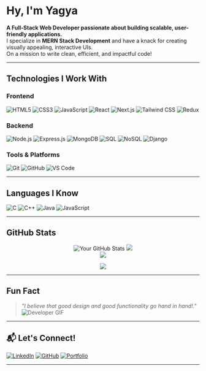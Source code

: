 #  Hy, I'm Yagya

 **A Full-Stack Web Developer passionate about building scalable, user-friendly applications.**  
 I specialize in **MERN Stack Development** and have a knack for creating visually appealing, interactive UIs.  
 On a mission to write clean, efficient, and impactful code!

---

##  Technologies I Work With  
###  **Frontend**
![HTML5](https://img.shields.io/badge/HTML5-E34F26?style=for-the-badge&logo=html5&logoColor=white)
![CSS3](https://img.shields.io/badge/CSS3-1572B6?style=for-the-badge&logo=css3&logoColor=white)
![JavaScript](https://img.shields.io/badge/JavaScript-F7DF1E?style=for-the-badge&logo=javascript&logoColor=black)
![React](https://img.shields.io/badge/React-61DAFB?style=for-the-badge&logo=react&logoColor=black)
![Next.js](https://img.shields.io/badge/Next.js-000000?style=for-the-badge&logo=nextdotjs&logoColor=white)
![Tailwind CSS](https://img.shields.io/badge/TailwindCSS-38B2AC?style=for-the-badge&logo=tailwind-css&logoColor=white)
![Redux](https://img.shields.io/badge/Redux-764ABC?style=for-the-badge&logo=redux&logoColor=white)

###  **Backend**
![Node.js](https://img.shields.io/badge/Node.js-339933?style=for-the-badge&logo=nodedotjs&logoColor=white)
![Express.js](https://img.shields.io/badge/Express.js-000000?style=for-the-badge&logo=express&logoColor=white)
![MongoDB](https://img.shields.io/badge/MongoDB-47A248?style=for-the-badge&logo=mongodb&logoColor=white)
![SQL](https://img.shields.io/badge/SQL-4479A1?style=for-the-badge&logo=postgresql&logoColor=white)
![NoSQL](https://img.shields.io/badge/NoSQL-E34F26?style=for-the-badge&logo=mongodb&logoColor=white)
![Django](https://img.shields.io/badge/Django-092E20?style=for-the-badge&logo=django&logoColor=white)

###  **Tools & Platforms**
![Git](https://img.shields.io/badge/Git-F05032?style=for-the-badge&logo=git&logoColor=white)
![GitHub](https://img.shields.io/badge/GitHub-181717?style=for-the-badge&logo=github&logoColor=white)
![VS Code](https://img.shields.io/badge/VS%20Code-007ACC?style=for-the-badge&logo=visual-studio-code&logoColor=white)

---

##  Languages I Know
![C](https://img.shields.io/badge/C-A8B9CC?style=for-the-badge&logo=c&logoColor=black)
![C++](https://img.shields.io/badge/C++-00599C?style=for-the-badge&logo=cplusplus&logoColor=white)
![Java](https://img.shields.io/badge/Java-007396?style=for-the-badge&logo=java&logoColor=white)
![JavaScript](https://img.shields.io/badge/JavaScript-F7DF1E?style=for-the-badge&logo=javascript&logoColor=black)

---

##  GitHub Stats
<div align="center">
  
![Your GitHub Stats](https://github-readme-stats.vercel.app/api?username=yagya-2111&show_icons=true&theme=dark)
![](https://github-readme-streak-stats.herokuapp.com/?user=yagya-2111&theme=dark&hide_border=false)<br/>
![](https://github-readme-stats.vercel.app/api/top-langs/?username=yagya-2111&theme=dark&hide_border=false&include_all_commits=false&count_private=false&layout=compact)

![](https://github-readme-activity-graph.vercel.app/graph?username=yagya-2111&bg_color=000000&color=00ff00&line=00ff00&point=ffffff&area=true&hide_border=false)<br/>




  
</div>

---

##  Fun Fact
> _"I believe that good design and good functionality go hand in hand!."_  
![Developer GIF](https://media.giphy.com/media/qgQUggAC3Pfv687qPC/giphy.gif)

---

## 📬 Let's Connect!
[![LinkedIn](https://img.shields.io/badge/LinkedIn-0A66C2?style=for-the-badge&logo=linkedin&logoColor=white)](https://www.linkedin.com/in/yagyatripathi)
[![GitHub](https://img.shields.io/badge/GitHub-181717?style=for-the-badge&logo=github&logoColor=white)](https://github.com/yagya-2111)
[![Portfolio](https://img.shields.io/badge/Portfolio-000000?style=for-the-badge&logo=react&logoColor=white)](https://yagya-2111.github.io/my-portfolio/)

---

